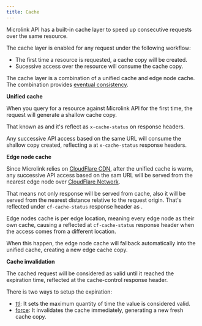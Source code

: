 ```yaml
---
title: Cache
---
```


Microlink API has a built-in cache layer to speed up consecutive requests over the same resource.

The cache layer is enabled for any request under the following workflow:

- The first time a resource is requested, a cache copy will be created.
- Sucessive access over the resource will consume the cache copy.

The cache layer is a combination of a unified cache and edge node cache. The combination provides [eventual consistency](https://en.wikipedia.org/wiki/Eventual_consistency).

**Unified cache**

When you query for a resource against Microlink API for the first time, the request will generate a shallow cache copy.

That known as <Type children="'MISS'"/> and it's reflect as `x-cache-status` on response headers.

Any successive API access based on the same URL will consume the shallow copy created, reflecting a <Type children="'HIT'"/> at `x-cache-status` response headers.

**Edge node cache**

Since Microlink relies on [CloudFlare CDN](https://microlink.io/blog/edge-cdn/), after the unified cache is warm, any successive API access based on the sam URL will be served from the nearest edge node over [CloudFlare Network](https://www.cloudflare.com/network).

That means not only response will be served from cache, also it will be served from the nearest distance relative to the request origin. That's reflected under `cf-cache-status` response header as <Type children="'HIT'"/>.

Edge nodes cache is per edge location, meaning every edge node as their own cache, causing a <Type children="'MISS'"/> reflected at `cf-cache-status` response header when the access comes from a different location.

When this happen, the edge node cache will fallback automatically into the unified cache, creating a new edge cache copy.

**Cache invalidation**

The cached request will be considered as valid until it reached the expiration time, reflected at the cache-control response header.

There is two ways to setup the expiration:

- [ttl](/docs/api/parameters/ttl): It sets the maximum quantity of time the value is considered valid.
- [force](/docs/api/parameters/force): It invalidates the cache immediately, generating a new fresh cache copy.

